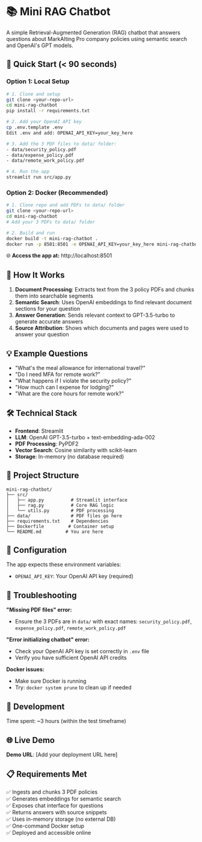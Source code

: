 # 📚 Mini RAG Chatbot

A simple Retrieval-Augmented Generation (RAG) chatbot that answers questions about MarkAIting Pro company policies using semantic search and OpenAI's GPT models.

## 🚀 Quick Start (< 90 seconds)

### Option 1: Local Setup

```bash
# 1. Clone and setup
git clone <your-repo-url>
cd mini-rag-chatbot
pip install -r requirements.txt

# 2. Add your OpenAI API key
cp .env.template .env
Edit .env and add: OPENAI_API_KEY=your_key_here

# 3. Add the 3 PDF files to data/ folder:
- data/security_policy.pdf
- data/expense_policy.pdf
- data/remote_work_policy.pdf

# 4. Run the app
streamlit run src/app.py
```

### Option 2: Docker (Recommended)

```bash
# 1. Clone repo and add PDFs to data/ folder
git clone <your-repo-url>
cd mini-rag-chatbot
# Add your 3 PDFs to data/ folder

# 2. Build and run
docker build -t mini-rag-chatbot .
docker run -p 8501:8501 -e OPENAI_API_KEY=your_key_here mini-rag-chatbot
```

🌐 **Access the app at:** http://localhost:8501

## 📖 How It Works

1. **Document Processing**: Extracts text from the 3 policy PDFs and chunks them into searchable segments
2. **Semantic Search**: Uses OpenAI embeddings to find relevant document sections for your question
3. **Answer Generation**: Sends relevant context to GPT-3.5-turbo to generate accurate answers
4. **Source Attribution**: Shows which documents and pages were used to answer your question

## 💡 Example Questions

- "What's the meal allowance for international travel?"
- "Do I need MFA for remote work?"
- "What happens if I violate the security policy?"
- "How much can I expense for lodging?"
- "What are the core hours for remote work?"

## 🛠️ Technical Stack

- **Frontend**: Streamlit
- **LLM**: OpenAI GPT-3.5-turbo + text-embedding-ada-002
- **PDF Processing**: PyPDF2
- **Vector Search**: Cosine similarity with scikit-learn
- **Storage**: In-memory (no database required)

## 📁 Project Structure

```
mini-rag-chatbot/
├── src/
│   ├── app.py          # Streamlit interface
│   ├── rag.py          # Core RAG logic
│   └── utils.py        # PDF processing
├── data/               # PDF files go here
├── requirements.txt    # Dependencies
├── Dockerfile         # Container setup
└── README.md         # You are here
```

## 🔧 Configuration

The app expects these environment variables:

- `OPENAI_API_KEY`: Your OpenAI API key (required)

## 🚨 Troubleshooting

**"Missing PDF files" error:**

- Ensure the 3 PDFs are in `data/` with exact names: `security_policy.pdf`, `expense_policy.pdf`, `remote_work_policy.pdf`

**"Error initializing chatbot" error:**

- Check your OpenAI API key is set correctly in `.env` file
- Verify you have sufficient OpenAI API credits

**Docker issues:**

- Make sure Docker is running
- Try: `docker system prune` to clean up if needed

## 📝 Development

Time spent: ~3 hours (within the test timeframe)

## 🌐 Live Demo

**Demo URL**: [Add your deployment URL here]

## 📋 Requirements Met

✅ Ingests and chunks 3 PDF policies  
✅ Generates embeddings for semantic search  
✅ Exposes chat interface for questions  
✅ Returns answers with source snippets  
✅ Uses in-memory storage (no external DB)  
✅ One-command Docker setup  
✅ Deployed and accessible online
